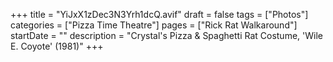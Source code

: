 +++
title = "YiJxX1zDec3N3Yrh1dcQ.avif"
draft = false
tags = ["Photos"]
categories = ["Pizza Time Theatre"]
pages = ["Rick Rat Walkaround"]
startDate = ""
description = "Crystal's Pizza & Spaghetti Rat Costume, 'Wile E. Coyote' (1981)"
+++
